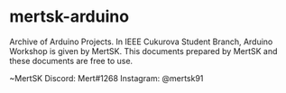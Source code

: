 # mertsk-arduino
Archive of Arduino Projects.
In IEEE Cukurova Student Branch, Arduino Workshop is given by MertSK. This documents prepared by MertSK and these documents are free to use.


~MertSK
Discord: Mert#1268
Instagram: @mertsk91
